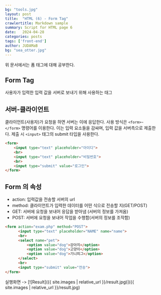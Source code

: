 ```yaml
---
bg: "tools.jpg"
layout: post
title:  "HTML (6) - Form Tag"
crawlertitle: Markdown sample
summary: Script for HTML page 6
date:   2024-04-28
categories: posts
tags: ['front-end']
author: JUDAMaB
bg: "sea_otter.jpg"
---
```


위 문서에서는 폼 태그에 대해 공부한다.

## Form Tag

사용자가 입력한 입력 값을 서버로 보내기 위해 사용하는 태그

## 서버-클라이언트

클라이언트(사용자)가 요청을 하면 서버는 이에 응답한다. 사용 방식은 `<form>~</form>` 명령어를 이용한다. 이는 입력 요소들을 감싸며, 입력 값을 서버측으로 제출한다. 제출 시 `<input>` 태그의 submit 타입을 사용한다.

```html
<form>
	<input type="text" placeholder="아이디">
	<br>
	<input type="text" placeholder="비밀번호">
	<br>
	<input type="submit" value="로그인">
</form>
```

## Form 의 속성

- action: 입력값을 전송할 서버의 url
- method: 클라이언트가 입력한 데이터를 어떤 식으로 전송할 지(GET/POST)
 - GET: 서버에 요청을 보내어 응답을 받아냄 (서버의 정보를 가져옴)
 - POST: 서버에 요청을 보내어 작업을 수행함(서버의 정보를 조작함)

```html
<form action="exam.php" method="POST">
      <input type="text" placeholder="NAME" name="name">
      <br>
      <select name="pet">
          <option value="dog">강아지</option>
          <option value="dog">고양이</option>
          <option value="dog">기니피그</option>
      </select>
      <br>
      <input type="submit" value="전송">
</form>
```

실행화면 ->
[![Result]({{ site.images | relative_url }}/result.jpg)]({{ site.images | relative_url }}/result.jpg)

